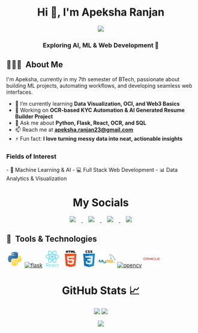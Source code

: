 <h1 align="center">Hi 👋, I'm Apeksha Ranjan</h1>

<p align="center">
  <img height="auto" src="https://media.giphy.com/media/8QbwUh40Hl96yMgvOx/giphy.gif" />
</p>

<h3 align="center">Exploring AI, ML & Web Development 🚀</h3>

<h2> 👩🏻‍💻 &nbsp;About Me</h2>
<p>I'm Apeksha, currently in my 7th semester of BTech, passionate about building ML projects, automating workflows, and developing seamless web interfaces.</p>

- 🌱 I’m currently learning **Data Visualization, OCI, and Web3 Basics**  
- 🔭 Working on **OCR-based KYC Automation & AI Generated Resume Builder Project**  
- 💬 Ask me about **Python, Flask, React, OCR, and SQL**  
- 📫 Reach me at **apeksha.ranjan23@gmail.com**  
- ⚡ Fun fact: **I love turning messy data into neat, actionable insights**  

<h3>Fields of Interest</h3>
- 🐍 Machine Learning & AI  
- 💻 Full Stack Web Development  
- 📊 Data Analytics & Visualization  

<h1 align="center">My Socials</h1>
<p align="center">
  <a href="https://www.linkedin.com/in/apeksharanjan23/" target="_blank">
    <img height="50" src="https://raw.githubusercontent.com/rahuldkjain/github-profile-readme-generator/master/src/images/icons/Social/linked-in-alt.svg" style="margin:0 15px;" />
  </a>
  <a href="https://github.com/ApekshaRanjan1" target="_blank">
    <img height="50" src="https://cdn.jsdelivr.net/gh/devicons/devicon/icons/github/github-original.svg" style="margin:0 15px;" />
  </a>
  <a href="https://www.instagram.com/apeksharanjan" target="_blank">
    <img height="50" src="https://upload.wikimedia.org/wikipedia/commons/thumb/a/a5/Instagram_icon.png/2048px-Instagram_icon.png" style="margin:0 15px;" />
  </a>
  <a href="https://www.twitter.com/yourusername" target="_blank">
    <img height="50" src="https://cdn.jsdelivr.net/gh/devicons/devicon/icons/twitter/twitter-original.svg" style="margin:0 15px;" />
  </a>
</p>



<h2> 🚀 &nbsp;Tools & Technologies</h2>
<p align="left">
  <a href="https://www.python.org/"><img src="https://raw.githubusercontent.com/devicons/devicon/master/icons/python/python-original.svg" alt="python" width="45" height="45"/></a>
  <a href="https://flask.palletsprojects.com/"><img src="https://www.vectorlogo.zone/logos/pocoo_flask/pocoo_flask-icon.svg" alt="flask" width="45" height="45"/></a>
  <a href="https://react.dev"><img src="https://raw.githubusercontent.com/devicons/devicon/master/icons/react/react-original-wordmark.svg" alt="react" width="45" height="45"/></a>
  <a href="https://www.w3schools.com/html/"><img src="https://raw.githubusercontent.com/devicons/devicon/master/icons/html5/html5-original-wordmark.svg" alt="html5" width="45" height="45"/></a>
  <a href="https://www.w3schools.com/css/"><img src="https://raw.githubusercontent.com/devicons/devicon/master/icons/css3/css3-original-wordmark.svg" alt="css3" width="45" height="45"/></a>
  <a href="https://www.mysql.com/"><img src="https://raw.githubusercontent.com/devicons/devicon/master/icons/mysql/mysql-original-wordmark.svg" alt="mysql" width="45" height="45"/></a>
  <a href="https://opencv.org/"><img src="https://www.vectorlogo.zone/logos/opencv/opencv-icon.svg" alt="opencv" width="45" height="45"/></a>
  <a href="https://www.oracle.com/"><img src="https://raw.githubusercontent.com/devicons/devicon/master/icons/oracle/oracle-original.svg" alt="oracle" width="45" height="45"/></a>
</p>

<h1 align="center">
  GitHub Stats 📈
</h1>
<p align="center">
  <img width="600" src="https://github-readme-stats.vercel.app/api?username=ApekshaRanjan1&show_icons=true&theme=neon" />
  <img width="350" src="https://github-readme-stats.vercel.app/api/top-langs/?username=ApekshaRanjan1&layout=compact&theme=neon" />
</p>

<p align="center">
  <img src="https://raw.githubusercontent.com/ashutosh00710/github-readme-snake-output/output/github-snake-dark.svg" />
</p>

